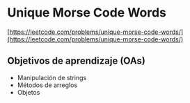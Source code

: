 
# Unique Morse Code Words

[https://leetcode.com/problems/unique-morse-code-words/](https://leetcode.com/problems/unique-morse-code-words/)


## Objetivos de aprendizaje (OAs)

- Manipulación de strings
- Métodos de arreglos
- Objetos
